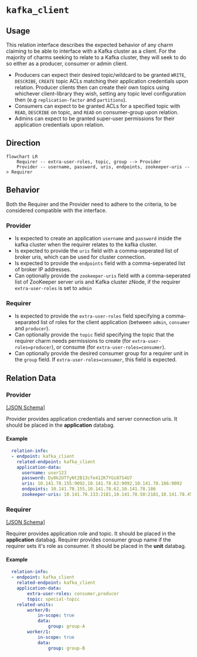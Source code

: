 # `kafka_client`

## Usage

This relation interface describes the expected behavior of any charm claiming to be able to interface with a Kafka cluster as a client. For the majority of charms seeking to relate to a Kafka cluster, they will seek to do so either as a producer, consumer or admin client.

- Producers can expect their desired topic/wildcard to be granted `WRITE`, `DESCRIBE`, `CREATE` topic ACLs matching their application credentials upon relation. Producer clients then can create their own topics using whichever client-library they wish, setting any topic level configuration then (e.g `replication-factor` and `partitions`).
- Consumers can expect to be granted ACLs for a specified topic with `READ`, `DESCRIBE` on topic, and `READ` on consumer-group upon relation.
- Admins can expect to be granted super-user permissions for their application credentials upon relation.

## Direction

```mermaid
flowchart LR
    Requirer -- extra-user-roles, topic, group --> Provider
    Provider -- username, password, uris, endpoints, zookeeper-uris --> Requirer
```

## Behavior

Both the Requirer and the Provider need to adhere to the criteria, to be considered compatible with the interface.

### Provider
- Is expected to create an application `username` and `password` inside the kafka cluster when the requirer relates to the kafka cluster.
- Is expected to provide the `uris` field with a comma-seperated list of broker uris, which can be used for cluster connection.
- Is expected to provide the `endpoints` field with a comma-seperated list of broker IP addresses.
- Can optionally provide the `zookeeper-uris` field with a comma-seperated list of ZooKeeper server uris and Kafka cluster zNode, if the requirer `extra-user-roles` is set to `admin`

### Requirer
- Is expected to provide the `extra-user-roles` field specifying a comma-separated list of roles for the client application (between `admin`, `consumer` and `producer`).
- Can optionally provide the `topic` field specifying the topic that the requirer charm needs permissions to create (for `extra-user-roles=producer`), or consume (for `extra-user-roles=consumer`).
- Can optionally provide the desired consumer group for a requirer unit in the `group` field. If `extra-user-roles=consumer`, this field is expected.

## Relation Data

### Provider

[\[JSON Schema\]](./schemas/provider.json)

Provider provides application credentials and server connection uris. It should be placed in the **application** databag.


#### Example
```yaml
  relation-info:
  - endpoint: kafka_client
    related-endpoint: kafka_client
    application-data:
      username: user123
      password: Dy0k2UTfyNt2B13cfe412K7YGs07S4U7
      uris: 10.141.78.155:9092,10.141.78.62:9092,10.141.78.186:9092
      endpoints: 10.141.78.155,10.141.78.62,10.141.78.186
      zookeeper-uris: 10.141.78.133:2181,10.141.78.50:2181,10.141.78.45:2181/kafka

```

### Requirer

[\[JSON Schema\]](./schemas/requirer.json)

Requirer provides application role and topic. It should be placed in the **application** databag.
Requirer provides consumer group name if the requirer sets it's role as consumer. It should be placed in the **unit** databag.

#### Example

```yaml
  relation-info:
  - endpoint: kafka_client
    related-endpoint: kafka_client
    application-data:
        extra-user-roles: consumer,producer
        topic: special-topic
    related-units:
        worker/0:
            in-scope: true
            data:
                group: group-A
        worker/1:
            in-scope: true
            data:
                group: group-B

```
